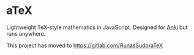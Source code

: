 # aTeX

Lightweight TeX-style mathematics in JavaScript. Designed for [Anki](http://ankisrs.net/) but runs anywhere.

This project has moved to https://gitlab.com/RunasSudo/aTeX
